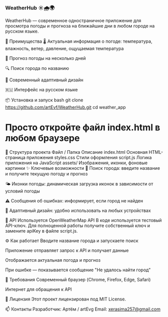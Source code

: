 ### WeatherHub ☀️🌧️🌍
WeatherHub — современное одностраничное приложение для просмотра погоды и прогноза на ближайшие дни в любом городе на русском языке.

🚀 Преимущества
🌡️ Актуальная информация о погоде: температура, влажность, ветер, давление, ощущаемая температура

📅 Прогноз погоды на несколько дней

🔍 Поиск города по названию

🎨 Современный адаптивный дизайн

🇷🇺 Интерфейс на русском языке


📦 Установка и запуск
bash
git clone https://github.com/artEvf/WeatherHub.git
cd weather_app
# Просто откройте файл index.html в любом браузере
💼 Структура проекта
Файл / Папка	Описание
index.html	Основная HTML-страница приложения
styles.css	Стили оформления
script.js	Логика приложения на JavaScript
assets/	Изображения, иконки, фоновые картинки
✨ Ключевые возможности
🔎 Поиск города: введите название и получите текущую погоду и прогноз

🌤️ Иконки погоды: динамическая загрузка иконок в зависимости от условий погоды

⚠️ Сообщения об ошибках: информирует, если город не найден

📱 Адаптивный дизайн: удобно использовать на любых устройствах

🔗 API
Используется OpenWeatherMap API
В коде используется тестовый API-ключ. Для полноценной работы получите собственный ключ и замените apiKey в файле script.js.

⚙️ Как работает
Вводите название города и запускаете поиск

Приложение отправляет запрос к API и получает данные

Отображается актуальная погода и прогноз

При ошибке — показывается сообщение "Не удалось найти город"

🔧 Требования
Современный браузер (Chrome, Firefox, Edge, Safari)

Интернет для обращения к API

📝 Лицензия
Этот проект лицензирован под MIT License.

📫 Контакты
Разработчик: Артём / artEvg
Email: xerasima257@gmail.com
